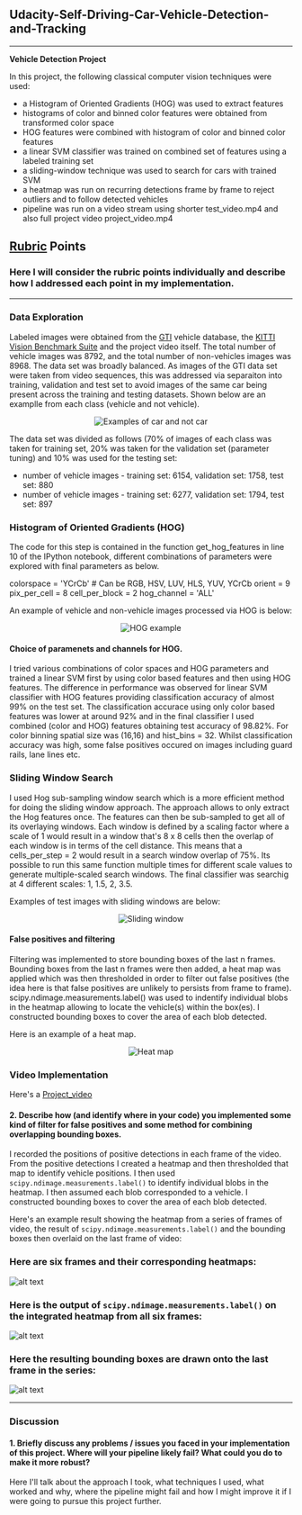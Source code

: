 ## Udacity-Self-Driving-Car-Vehicle-Detection-and-Tracking
---
**Vehicle Detection Project**

In this project, the following classical computer vision techniques were used:

* a Histogram of Oriented Gradients (HOG) was used to extract features
* histograms of color and binned color features were obtained from transformed color space
* HOG features were combined with histogram of color and binned color features
* a linear SVM classifier was trained on combined set of features using a labeled training set
* a sliding-window technique was used to search for cars with trained SVM
* a heatmap was run on recurring detections frame by frame to reject outliers and to follow detected vehicles
* pipeline was run on a video stream using shorter test_video.mp4 and also full project video project_video.mp4

## [Rubric](https://review.udacity.com/#!/rubrics/513/view) Points
### Here I will consider the rubric points individually and describe how I addressed each point in my implementation.

[//]: # (Image References)
[image5]: ./examples/bboxes_and_heat.png
[image6]: ./examples/labels_map.png
[image7]: ./examples/output_bboxes.png
[video1]: ./project_video.mp4

---
### Data Exploration

Labeled images were obtained from the [GTI](http://www.gti.ssr.upm.es/data/Vehicle_database.html) vehicle database, the 
[KITTI Vision Benchmark Suite](http://www.cvlibs.net/datasets/kitti/) and the project video itself. The total number of vehicle images was 8792, and the total number of non-vehicles images was 8968. The data set was broadly balanced. As images of the GTI data set were taken from video sequences, this was addressed via separaiton into training, validation and test set to avoid images of the same car being present across the training and testing datasets. Shown below are an examplle from each class (vehicle and not vehicle).

<p align="center">
  <img src="images/car_not_car.png" alt="Examples of car and not car"/>
</p>

The data set was divided as follows (70% of images of each class was taken for training set, 20% was taken for the validation set (parameter tuning) and 10% was used for the testing set:

- number of vehicle images - training set: 6154, validation set: 1758, test set: 880
- number of vehicle images - training set: 6277, validation set: 1794, test set: 897

### Histogram of Oriented Gradients (HOG)

The code for this step is contained in the function get_hog_features in line 10 of the IPython notebook, different combinations of parameters were explored with final parameters as below.

colorspace = 'YCrCb' # Can be RGB, HSV, LUV, HLS, YUV, YCrCb
orient = 9
pix_per_cell = 8
cell_per_block = 2
hog_channel = 'ALL' 

An example of vehicle and non-vehicle images processed via HOG is below:

<p align="center">
  <img src="images/HOG_example.png" alt="HOG example"/>
</p>

#### Choice of paramenets and channels for HOG.
I tried various combinations of color spaces and HOG parameters and trained a linear SVM first by using color based features and then using HOG features. The difference in performance was observed for linear SVM classifier with HOG features providing classification accuracy of almost 99% on the test set. The classification accurace using only color based features was lower at around 92% and in the final classifier I used combined (color and HOG) features obtaining test accuracy of 98.82%. For color binning spatial size was (16,16) and hist_bins = 32. Whilst classification accuracy was high, some false positives occured on images including guard rails, lane lines etc. 

### Sliding Window Search

I used Hog sub-sampling window search which is a more efficient method for doing the sliding window approach. The approach allows to only extract the Hog features once. The features can then be sub-sampled to get all of its overlaying windows. Each window is defined by a scaling factor where a scale of 1 would result in a window that's 8 x 8 cells then the overlap of each window is in terms of the cell distance. This means that a cells_per_step = 2 would result in a search window overlap of 75%. Its possible to run this same function multiple times for different scale values to generate multiple-scaled search windows. The final classifier was searchig at 4 different scales: 1, 1.5, 2, 3.5.

Examples of test images with sliding windows are below:

<p align="center">
  <img src="images/sliding_window2.png" alt="Sliding window"/>
</p>

#### False positives and filtering
Filtering was implemented to store bounding boxes of the last n frames. Bounding boxes from the last n frames were then added, a heat map was applied which was then thresholded in order to filter out false positives (the idea here is that false positives are unlikely to persists from frame to frame). scipy.ndimage.measurements.label() was used to indentify individual blobs in the heatmap allowing to locate the vehicle(s) within the box(es). I constructed bounding boxes to cover the area of each blob detected.

Here is an example of a heat map.

<p align="center">
  <img src="images/heat_map.png" alt="Heat map"/>
</p>


### Video Implementation

Here's a [Project_video](https://youtu.be/2BuTFsSRfJw)


#### 2. Describe how (and identify where in your code) you implemented some kind of filter for false positives and some method for combining overlapping bounding boxes.

I recorded the positions of positive detections in each frame of the video.  From the positive detections I created a heatmap and then thresholded that map to identify vehicle positions.  I then used `scipy.ndimage.measurements.label()` to identify individual blobs in the heatmap.  I then assumed each blob corresponded to a vehicle.  I constructed bounding boxes to cover the area of each blob detected.  

Here's an example result showing the heatmap from a series of frames of video, the result of `scipy.ndimage.measurements.label()` and the bounding boxes then overlaid on the last frame of video:

### Here are six frames and their corresponding heatmaps:

![alt text][image5]

### Here is the output of `scipy.ndimage.measurements.label()` on the integrated heatmap from all six frames:
![alt text][image6]

### Here the resulting bounding boxes are drawn onto the last frame in the series:
![alt text][image7]



---

### Discussion

#### 1. Briefly discuss any problems / issues you faced in your implementation of this project.  Where will your pipeline likely fail?  What could you do to make it more robust?

Here I'll talk about the approach I took, what techniques I used, what worked and why, where the pipeline might fail and how I might improve it if I were going to pursue this project further.  

